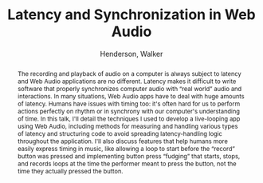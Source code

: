 --- 
title: "Latency and Synchronization in Web Audio" 
abstract: "The recording and playback of audio on a computer is always subject to latency and Web Audio applications are no different. Latency makes it difficult to write software that properly synchronizes computer audio with “real world” audio and interactions. In many situations, Web Audio apps have to deal with huge amounts of latency. Humans have issues with timing too: it's often hard for us to perform actions perfectly on rhythm or in synchrony with our computer's understanding of time. In this talk, I'll detail the techniques I used to develop a live-looping app using Web Audio, including methods for measuring and handling various types of latency and structuring code to avoid spreading latency-handling logic throughout the application. I'll also discuss features that help humans more easily express timing in music, like allowing a loop to start before the “record” button was pressed and implementing button press “fudging” that starts, stops, and records loops at the time the performer meant to press the button, not the time they actually pressed the button." 
address: "Berlin" 
author: "Henderson, Walker"
webAuthor: "Walker Henderson" 
booktitle: "Proceedings of the International Web Audio Conference" 
editor: "Monschke, Jan and Guttandin, Christoph and Schnell, Norbert and Jenkinson, Thomas and Schaedler, Jack" 
month: "Proceedings of the International Web Audio Conference"
pages: "" 
publisher: "TU Berlin" 
series: "WAC '18"
type: "Talk"  
year: "2018" 
id: "2018_vid8" 
tags: year2018
media: https://www.youtube.com/watch?v=8-rR1y8zu3M 
pdflink: none
ISSN: 2663-5844
---